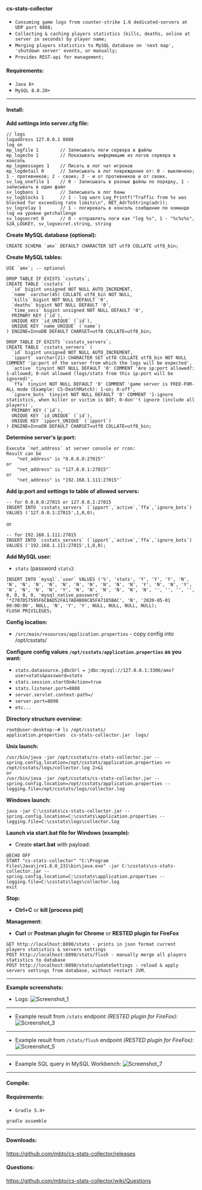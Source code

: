 #### **cs-stats-collector**
* `Consuming game logs from counter-strike 1.6 dedicated-servers at UDP port 8888;`
* `Collecting & caching players statistics (kills, deaths, online at server in seconds) by player name;`
* `Merging players statistics to MySQL database on 'next map', 'shutdown server' events, or manually;`
* `Provides REST-api for management;`

#### **Requirements:**
* `Java 8+`
* `MySQL 8.0.20+`
---
#### **Install:**

**Add settings into server.cfg file:**
```
// logs
logaddress 127.0.0.1 8888
log on
mp_logfile 1		// Записывать логи сервера в файлы
mp_logecho 1		// Показывать информацию из логов сервера в консоль
mp_logmessages 1	// Писать в лог чат игроков
mp_logdetail 0		// Записывать в лог повреждения от: 0 - выключено; 1 - противников; 2 - своих; 3 - и от противников и от своих.
sv_log_onefile 1	// 0 - Записывать в разные файлы по порядку, 1 - записывать в один файл
sv_logbans 1		// Записывать в лог баны
sv_logblocks 1		// 1 - log warn Log_Printf("Traffic from %s was blocked for exceeding rate limits\n", NET_AdrToString(adr));
sv_logrelay 1		// 1 - логировать в консоль сообщение по команде log на уровне getchallenge
sv_logsecret 0		// 0 - отправлять логи как "log %s", 1 - "%c%s%s", S2A_LOGKEY, sv_logsecret.string, string
```

**Create MySQL database (optional):**
```
CREATE SCHEMA `amx` DEFAULT CHARACTER SET utf8 COLLATE utf8_bin;
```
**Create MySQL tables:**
```
USE `amx`; -- optional

DROP TABLE IF EXISTS `csstats`;
CREATE TABLE `csstats` (
  `id` bigint unsigned NOT NULL AUTO_INCREMENT,
  `name` varchar(45) COLLATE utf8_bin NOT NULL,
  `kills` bigint NOT NULL DEFAULT '0',
  `deaths` bigint NOT NULL DEFAULT '0',
  `time_secs` bigint unsigned NOT NULL DEFAULT '0',
  PRIMARY KEY (`id`),
  UNIQUE KEY `id_UNIQUE` (`id`),
  UNIQUE KEY `name_UNIQUE` (`name`)
) ENGINE=InnoDB DEFAULT CHARSET=utf8 COLLATE=utf8_bin;

DROP TABLE IF EXISTS `csstats_servers`;
CREATE TABLE `csstats_servers` (
  `id` bigint unsigned NOT NULL AUTO_INCREMENT,
  `ipport` varchar(21) CHARACTER SET utf8 COLLATE utf8_bin NOT NULL COMMENT 'ip:port of the server from which the logs will be expected',
  `active` tinyint NOT NULL DEFAULT '0' COMMENT 'Are ip:port allowed?: 1-allowed; 0-not allowed (logs/stats from this ip:port will be ignored)',
  `ffa` tinyint NOT NULL DEFAULT '0' COMMENT 'game server is FREE-FOR-ALL mode (Example: CS-DeathMatch): 1-on; 0-off',
  `ignore_bots` tinyint NOT NULL DEFAULT '0' COMMENT '1-ignore statistics, when killer or victim is BOT; 0-don''t ignore (include all players)',
  PRIMARY KEY (`id`),
  UNIQUE KEY `id_UNIQUE` (`id`),
  UNIQUE KEY `ipport_UNIQUE` (`ipport`)
) ENGINE=InnoDB DEFAULT CHARSET=utf8 COLLATE=utf8_bin;
```

**Determine server's ip:port:**
```
Execute `net_address` at server console or rcon:
Result can be
    "net_address" is "0.0.0.0:27015"`
or
    "net_address" is "127.0.0.1:27015"`
or
    "net_address" is "192.168.1.111:27015"`
```

**Add ip:port and settings to table of allowed servers:**
```
-- for 0.0.0.0:27015 or 127.0.0.1:27015
INSERT INTO `csstats_servers` (`ipport`,`active`,`ffa`,`ignore_bots`) VALUES ('127.0.0.1:27015',1,0,0);
```
or
```
-- for 192.168.1.111:27015
INSERT INTO `csstats_servers` (`ipport`,`active`,`ffa`,`ignore_bots`) VALUES ('192.168.1.111:27015',1,0,0);
```

**Add MySQL user:**
* `stats` (password `stats`):
```
INSERT INTO `mysql`.`user` VALUES ('%', 'stats', 'Y', 'Y', 'Y', 'N', 'N', 'N', 'N', 'N', 'N', 'N', 'N', 'N', 'N', 'N', 'Y', 'N', 'N', 'Y', 'N', 'N', 'N', 'N', 'Y', 'N', 'N', 'N', 'N', 'N', 'N', '', '', '', '', 0, 0, 0, 0, 'mysql_native_password', '*2707D57595F6CBAD52FA17AD4B08C85FA7185BAC', 'N', '2020-05-01 00:00:00', NULL, 'N', 'Y', 'Y', NULL, NULL, NULL, NULL);
FLUSH PRIVILEGES;
```

**Config location:**
* `/src/main/resources/application.properties` - copy config into /opt/csstats/ 

**Configure config values `/opt/csstats/application.properties` as you want:**
* `stats.datasource.jdbcUrl = jdbc:mysql://127.0.0.1:3306/amx?user=stats&password=stats`
* `stats.session.startOnAction=true`
* `stats.listener.port=8888`
* `server.servlet.context-path=/`
* `server.port=8890`
* `etc...`

**Directory structure overview:**
```
root@user-desktop:~# ls /opt/csstats/
application.properties  cs-stats-collector.jar  logs/
```

**Unix launch:**
```
/usr/bin/java -jar /opt/csstats/cs-stats-collector.jar --spring.config.location=/opt/csstats/application.properties >> /opt/csstats/logs/collector.log 2>&1
or
/usr/bin/java -jar /opt/csstats/cs-stats-collector.jar --spring.config.location=/opt/csstats/application.properties --logging.file=/opt/csstats/logs/collector.log
```
**Windows launch:**
```
java -jar C:\csstats\cs-stats-collector.jar --spring.config.location=C:\csstats\application.properties --logging.file=C:\csstats\logs\collector.log
```
**Launch via start.bat file for Windows (example):**
* Create **start.bat** with payload:
```
@ECHO OFF
START "cs-stats-collector" "C:\Program Files\Java\jre1.8.0_231\bin\java.exe" -jar C:\csstats\cs-stats-collector.jar --spring.config.location=C:\csstats\application.properties --logging.file=C:\csstats\logs\collector.log
exit
```

**Stop:**
* **Ctrl+C** or **kill [process pid]**

**Management:**
* **Curl** or **Postman plugin for Chrome** or **RESTED plugin for FireFox**
```
GET http://localhost:8890/stats - prints in json format current players statistics & servers settings
POST http://localhost:8890/stats/flush - manually merge all players statistics to database
POST http://localhost:8890/stats/updateSettings - reload & apply servers settings from database, without restart JVM.
```
---
**Example screenshots:**
* Logs:
![Screenshot_1](https://user-images.githubusercontent.com/8545291/81408357-c27d8b80-9145-11ea-9631-8be1044f42b7.png)
---
* Example result from `/stats` endpoint _(RESTED plugin for FireFox)_:
![Screenshot_3](https://user-images.githubusercontent.com/8545291/81405183-d6be8a00-913f-11ea-93ca-07b2ea5a8d05.png)
---
* Example result from `/stats/flush` endpoint _(RESTED plugin for FireFox)_:
![Screenshot_5](https://user-images.githubusercontent.com/8545291/81405185-d6be8a00-913f-11ea-8844-af75aab6c840.png)
---
* Example SQL query in MySQL Workbench:
![Screenshot_7](https://user-images.githubusercontent.com/8545291/81405670-ca86fc80-9140-11ea-9136-4ac0ab1f8b58.png)
---
#### **Compile:**
#### **Requirements:**
* `Gradle 5.4+`
```
gradle assemble
```
---
#### **Downloads:**
https://github.com/mbto/cs-stats-collector/releases

#### **Questions:**
https://github.com/mbto/cs-stats-collector/wiki/Questions
